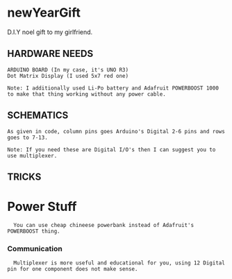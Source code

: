 # newYearGift
D.I.Y noel gift to my girlfriend. 

## HARDWARE NEEDS

    ARDUINO BOARD (In my case, it's UNO R3)
    Dot Matrix Display (I used 5x7 red one)
    
    Note: I additionally used Li-Po battery and Adafruit POWERBOOST 1000 to make that thing working without any power cable.
    
## SCHEMATICS

    As given in code, column pins goes Arduino's Digital 2-6 pins and rows goes to 7-13. 
    
    Note: If you need these are Digital I/O's then I can suggest you to use multiplexer.
    
## TRICKS
  
  # Power Stuff
      You can use cheap chineese powerbank instead of Adafruit's POWERBOOST thing.

  ### Communication
      Multiplexer is more useful and educational for you, using 12 Digital pin for one component does not make sense.
